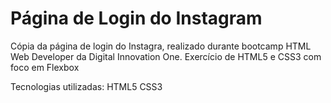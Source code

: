 # Página de Login do Instagram
Cópia da página de login do Instagra, realizado durante bootcamp HTML Web Developer da Digital Innovation One. 
Exercício de HTML5 e CSS3 com foco em Flexbox

Tecnologias utilizadas:
HTML5
CSS3

